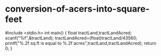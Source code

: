 # conversion-of-acers-into-square-feet
#include <stdio.h>
int main()
{
float tractLand,tractLandAcred;
scanf("%f",&tractLand);
tractLandAcred=(float)tractLand/43560;
printf("%.2f sq.ft is equal to %.2f acres",tractLand,tractLandAcred);
return 0;
}
